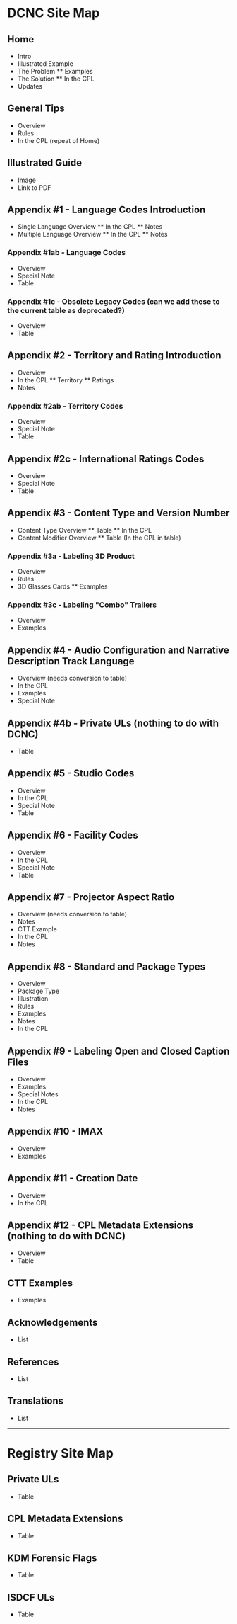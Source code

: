 # DCNC Site Map

## Home

* Intro
* Illustrated Example
* The Problem
** Examples
* The Solution
** In the CPL
* Updates

## General Tips

* Overview
* Rules
* In the CPL (repeat of Home)

## Illustrated Guide

* Image
* Link to PDF

## Appendix #1 - Language Codes Introduction

* Single Language Overview
** In the CPL
** Notes
* Multiple Language Overview
** In the CPL
** Notes

### Appendix #1ab - Language Codes

* Overview
* Special Note
* Table

### Appendix #1c - Obsolete Legacy Codes (can we add these to the current table as deprecated?)

* Overview
* Table

## Appendix #2 - Territory and Rating Introduction

* Overview
* In the CPL
** Territory
** Ratings
* Notes

### Appendix #2ab - Territory Codes

* Overview
* Special Note
* Table

##  Appendix #2c - International Ratings Codes

* Overview
* Special Note
* Table

## Appendix #3 - Content Type and Version Number

* Content Type Overview
** Table
** In the CPL
* Content Modifier Overview
** Table (In the CPL in table)

### Appendix #3a - Labeling 3D Product

* Overview
* Rules
* 3D Glasses Cards
** Examples

### Appendix #3c - Labeling "Combo" Trailers

* Overview
* Examples

## Appendix #4 - Audio Configuration and Narrative Description Track Language

* Overview (needs conversion to table)
* In the CPL
* Examples
* Special Note

## Appendix #4b - Private ULs (nothing to do with DCNC)

* Table

## Appendix #5 - Studio Codes

* Overview
* In the CPL
* Special Note
* Table

## Appendix #6 - Facility Codes

* Overview
* In the CPL
* Special Note
* Table

## Appendix #7 - Projector Aspect Ratio

* Overview (needs conversion to table)
* Notes
* CTT Example
* In the CPL
* Notes

## Appendix #8 - Standard and Package Types

* Overview
* Package Type
* Illustration
* Rules
* Examples
* Notes
* In the CPL

## Appendix #9 - Labeling Open and Closed Caption Files

* Overview
* Examples
* Special Notes
* In the CPL
* Notes

## Appendix #10 - IMAX

* Overview
* Examples

## Appendix #11 - Creation Date

* Overview
* In the CPL

## Appendix #12 - CPL Metadata Extensions (nothing to do with DCNC)

* Overview
* Table

## CTT Examples

* Examples

## Acknowledgements

* List

## References

* List

## Translations

* List

---

# Registry Site Map

## Private ULs

* Table

## CPL Metadata Extensions

* Table

## KDM Forensic Flags

* Table

## ISDCF ULs

* Table


